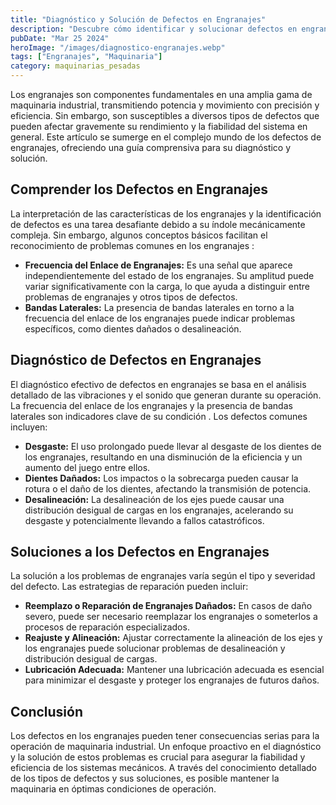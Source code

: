 ```yaml
---
title: "Diagnóstico y Solución de Defectos en Engranajes"
description: "Descubre cómo identificar y solucionar defectos en engranajes para mantener la maquinaria industrial en óptimas condiciones. Aprende técnicas clave para un mantenimiento predictivo efectivo."
pubDate: "Mar 25 2024"
heroImage: "/images/diagnostico-engranajes.webp"
tags: ["Engranajes", "Maquinaria"]
category: maquinarias_pesadas
---
```


Los engranajes son componentes fundamentales en una amplia gama de maquinaria industrial, transmitiendo potencia y movimiento con precisión y eficiencia. Sin embargo, son susceptibles a diversos tipos de defectos que pueden afectar gravemente su rendimiento y la fiabilidad del sistema en general. Este artículo se sumerge en el complejo mundo de los defectos de engranajes, ofreciendo una guía comprensiva para su diagnóstico y solución.

## Comprender los Defectos en Engranajes

La interpretación de las características de los engranajes y la identificación de defectos es una tarea desafiante debido a su índole mecánicamente compleja. Sin embargo, algunos conceptos básicos facilitan el reconocimiento de problemas comunes en los engranajes :

- **Frecuencia del Enlace de Engranajes:** Es una señal que aparece independientemente del estado de los engranajes. Su amplitud puede variar significativamente con la carga, lo que ayuda a distinguir entre problemas de engranajes y otros tipos de defectos.
- **Bandas Laterales:** La presencia de bandas laterales en torno a la frecuencia del enlace de los engranajes puede indicar problemas específicos, como dientes dañados o desalineación.

## Diagnóstico de Defectos en Engranajes

El diagnóstico efectivo de defectos en engranajes se basa en el análisis detallado de las vibraciones y el sonido que generan durante su operación. La frecuencia del enlace de los engranajes y la presencia de bandas laterales son indicadores clave de su condición . Los defectos comunes incluyen:

- **Desgaste:** El uso prolongado puede llevar al desgaste de los dientes de los engranajes, resultando en una disminución de la eficiencia y un aumento del juego entre ellos.
- **Dientes Dañados:** Los impactos o la sobrecarga pueden causar la rotura o el daño de los dientes, afectando la transmisión de potencia.
- **Desalineación:** La desalineación de los ejes puede causar una distribución desigual de cargas en los engranajes, acelerando su desgaste y potencialmente llevando a fallos catastróficos.

## Soluciones a los Defectos en Engranajes

La solución a los problemas de engranajes varía según el tipo y severidad del defecto. Las estrategias de reparación pueden incluir:

- **Reemplazo o Reparación de Engranajes Dañados:** En casos de daño severo, puede ser necesario reemplazar los engranajes o someterlos a procesos de reparación especializados.
- **Reajuste y Alineación:** Ajustar correctamente la alineación de los ejes y los engranajes puede solucionar problemas de desalineación y distribución desigual de cargas.
- **Lubricación Adecuada:** Mantener una lubricación adecuada es esencial para minimizar el desgaste y proteger los engranajes de futuros daños.

## Conclusión

Los defectos en los engranajes pueden tener consecuencias serias para la operación de maquinaria industrial. Un enfoque proactivo en el diagnóstico y la solución de estos problemas es crucial para asegurar la fiabilidad y eficiencia de los sistemas mecánicos. A través del conocimiento detallado de los tipos de defectos y sus soluciones, es posible mantener la maquinaria en óptimas condiciones de operación.

